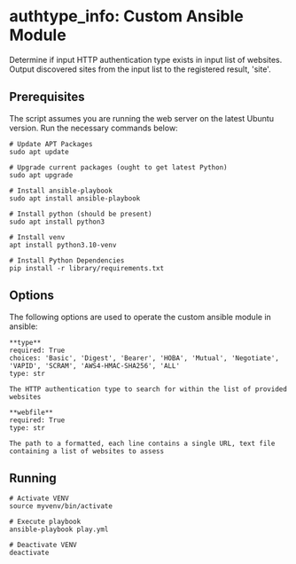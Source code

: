 # authtype_info: Custom Ansible Module
Determine if input HTTP authentication type exists in input list of websites. Output discovered sites from the input list to the registered result, 'site'.


## Prerequisites
The script assumes you are running the web server on the latest Ubuntu version.
Run the necessary commands below:

    # Update APT Packages
    sudo apt update

    # Upgrade current packages (ought to get latest Python)
    sudo apt upgrade

    # Install ansible-playbook
    sudo apt install ansible-playbook

    # Install python (should be present)
    sudo apt install python3

    # Install venv
    apt install python3.10-venv

    # Install Python Dependencies
    pip install -r library/requirements.txt


## Options
The following options are used to operate the custom ansible module in ansible:

    **type**
    required: True
    choices: 'Basic', 'Digest', 'Bearer', 'HOBA', 'Mutual', 'Negotiate', 'VAPID', 'SCRAM', 'AWS4-HMAC-SHA256', 'ALL'
    type: str

    The HTTP authentication type to search for within the list of provided websites

    **webfile**
    required: True
    type: str

    The path to a formatted, each line contains a single URL, text file containing a list of websites to assess


## Running

    # Activate VENV
    source myvenv/bin/activate

    # Execute playbook
    ansible-playbook play.yml

    # Deactivate VENV
    deactivate